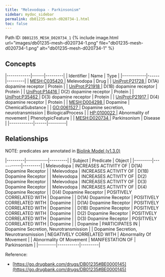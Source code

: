 ```yaml
---
title: "Melevodopa - Parkinsonism"
sidebar: mydoc_sidebar
permalink: db01235-mesh-d020734-1.html
toc: false 
---
```



Path ID: `DB01235_MESH_D020734_1`
{% include image.html url="images/db01235-mesh-d020734-1.png" file="db01235-mesh-d020734-1.png" alt="db01235-mesh-d020734-1" %}

## Concepts

|------------|------|---------|
| Identifier | Name | Type    |
|------------|------|---------|
| <a href="https://identifiers.org/MESH:C035420">MESH:C035420 </a> | Melevodopa | Drug |
| <a href="https://identifiers.org/UniProt:P21728">UniProt:P21728 </a> | D(1A) dopamine receptor | Protein |
| <a href="https://identifiers.org/UniProt:P21918">UniProt:P21918 </a> | D(1B) dopamine receptor | Protein |
| <a href="https://identifiers.org/UniProt:P14416">UniProt:P14416 </a> | D(2) dopamine receptor | Protein |
| <a href="https://identifiers.org/UniProt:P35462">UniProt:P35462 </a> | D(3) dopamine receptor | Protein |
| <a href="https://identifiers.org/UniProt:P21917">UniProt:P21917 </a> | D(4) dopamine receptor | Protein |
| <a href="https://identifiers.org/MESH:D004298">MESH:D004298 </a> | Dopamine | ChemicalSubstance |
| <a href="https://identifiers.org/GO:0061527">GO:0061527 </a> | Dopamine secretion, neurotransmission | BiologicalProcess |
| <a href="https://identifiers.org/HP:0100022">HP:0100022 </a> | Abnormality of movement | PhenotypicFeature |
| <a href="https://identifiers.org/MESH:D020734">MESH:D020734 </a> | Parkinsonism | Disease |
|------------|------|---------|

## Relationships


NOTE: predicates are annotated in <a href="https://github.com/biolink/biolink-model/releases/tag/v1.3.0">Biolink Model (v1.3.0)</a>

|---------|-----------|---------|
| Subject | Predicate | Object  |
|---------|-----------|---------|
| Melevodopa | INCREASES ACTIVITY OF | D(1A) Dopamine Receptor |
| Melevodopa | INCREASES ACTIVITY OF | D(1B) Dopamine Receptor |
| Melevodopa | INCREASES ACTIVITY OF | D(2) Dopamine Receptor |
| Melevodopa | INCREASES ACTIVITY OF | D(3) Dopamine Receptor |
| Melevodopa | INCREASES ACTIVITY OF | D(4) Dopamine Receptor |
| D(4) Dopamine Receptor | POSITIVELY CORRELATED WITH | Dopamine |
| D(1A) Dopamine Receptor | POSITIVELY CORRELATED WITH | Dopamine |
| D(1A) Dopamine Receptor | POSITIVELY CORRELATED WITH | Dopamine |
| D(1B) Dopamine Receptor | POSITIVELY CORRELATED WITH | Dopamine |
| D(2) Dopamine Receptor | POSITIVELY CORRELATED WITH | Dopamine |
| D(3) Dopamine Receptor | POSITIVELY CORRELATED WITH | Dopamine |
| Dopamine | PARTICIPATES IN | Dopamine Secretion, Neurotransmission |
| Dopamine Secretion, Neurotransmission | NEGATIVELY CORRELATED WITH | Abnormality Of Movement |
| Abnormality Of Movement | MANIFESTATION OF | Parkinsonism |
|---------|-----------|---------|

Reference: 
  - [https://go.drugbank.com/drugs/DB01235#BE0000145](https://go.drugbank.com/drugs/DB01235#BE0000145)
